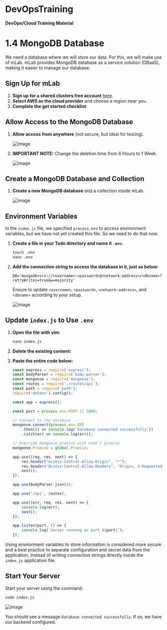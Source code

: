 # DevOpsTraining
**DevOps/Cloud Training Material**

# 1.4 MongoDB Database

We need a database where we will store our data. For this, we will make use of mLab. mLab provides MongoDB database as a service solution (DBaaS), making it easier to manage our database.

## Sign Up for mLab

1. **Sign up for a shared clusters free account** [here](https://www.mongodb.com/cloud/atlas/register).
2. **Select AWS as the cloud provider** and choose a region near you.
3. **Complete the get started checklist**.

## Allow Access to the MongoDB Database

1. **Allow access from anywhere** (not secure, but ideal for testing).

   ![image](https://github.com/stiven-skyward/DevOpsTraining/assets/135337796/b9d2dc2c-9de3-4257-946f-379726b69629)

2. **IMPORTANT NOTE:** Change the deletion time from 6 Hours to 1 Week.

   ![image](https://github.com/stiven-skyward/DevOpsTraining/assets/135337796/0e91163f-536c-4c89-aa14-3a2f74509099)

## Create a MongoDB Database and Collection

1. **Create a new MongoDB database** and a collection inside mLab.

    ![image](https://github.com/stiven-skyward/DevOpsTraining/assets/135337796/831770c2-b0f4-4cc9-b46c-ba47b7fb2c46)

## Environment Variables

In the `index.js` file, we specified `process.env` to access environment variables, but we have not yet created this file. So we need to do that now.

1. **Create a file in your Todo directory and name it `.env`.**

    ```sh
    touch .env
    nano .env
    ```

2. **Add the connection string to access the database in it, just as below:**

    ```plaintext
    DB='mongodb+srv://<username>:<password>@<network-address>/<dbname>?retryWrites=true&w=majority'
    ```

    Ensure to update `<username>`, `<password>`, `<network-address>`, and `<dbname>` according to your setup.

    ![image](https://github.com/stiven-skyward/DevOpsTraining/assets/135337796/c06dc8a3-56df-44b3-9bb3-45dd2d4e7cf0)

## Update `index.js` to Use `.env`

1. **Open the file with vim:**

    ```sh
    nano index.js
    ```

2. **Delete the existing content:**

3. **Paste the entire code below:**

    ```javascript
    const express = require('express');
    const bodyParser = require('body-parser');
    const mongoose = require('mongoose');
    const routes = require('./routes/api');
    const path = require('path');
    require('dotenv').config();
    
    const app = express();
    
    const port = process.env.PORT || 5000;
    
    // Connect to the database
    mongoose.connect(process.env.DB)
        .then(() => console.log(`Database connected successfully`))
        .catch(err => console.log(err));
    
    // Override mongoose promise with node's promise
    mongoose.Promise = global.Promise;
    
    app.use((req, res, next) => {
        res.header("Access-Control-Allow-Origin", "*");
        res.header("Access-Control-Allow-Headers", "Origin, X-Requested-With, Content-Type, Accept");
        next();
    });
    
    app.use(bodyParser.json());
    
    app.use('/api', routes);
    
    app.use((err, req, res, next) => {
        console.log(err);
        next();
    });
    
    app.listen(port, () => {
        console.log(`Server running on port ${port}`);
    });

    ```

Using environment variables to store information is considered more secure and a best practice to separate configuration and secret data from the application, instead of writing connection strings directly inside the `index.js` application file.

## Start Your Server

Start your server using the command:

```sh
node index.js
```
![image](https://github.com/stiven-skyward/DevOpsTraining/assets/135337796/4ea0417a-218f-4a11-81a2-75184eab0911)

You should see a message `Database connected successfully`. If so, we have our backend configured.
